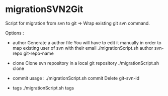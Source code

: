 # migrationSVN2Git
Script for migration from svn to git
=> Wrap existing git svn command.

Options :

- author
Generate a author file
You will have to edit it manually in order to map existing user of svn with their email
./migrationScript.sh  author svn-repo git-repo-name

- clone 
Clone svn repository in a local git repository
./migrationScript.sh clone <author-file> <trunk> <branches> <tags> <svn-project-url> <git-repo-name>

- commit
usage :
./migrationScript.sh commit <repo-directory>
Delete git-svn-id  
  
- tags
./migrationScript.sh tags <repo-directory>

